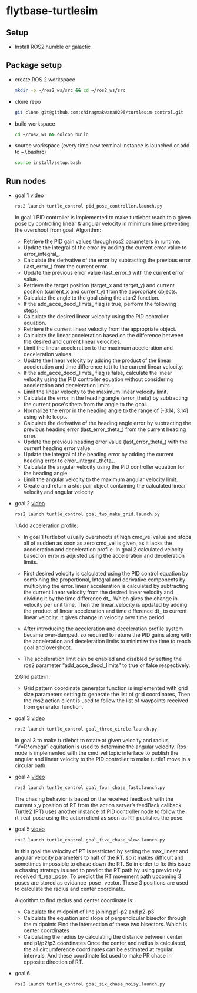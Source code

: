 # flytbase-turtlesim

## Setup

- Install ROS2 humble or galactic

## Package setup 
- create ROS 2 workspace
    ```bash
    mkdir -p ~/ros2_ws/src && cd ~/ros2_ws/src
    ```
- clone repo 
    ```bash
    git clone git@github.com:chiragmakwana0296/turtlesim-control.git
    ```

- build workspace

    ```bash
    cd ~/ros2_ws && colcon build
    ```
- source workspace (every time new terminal instance is launched or add to ~/.bashrc)

    ```bash
    source install/setup.bash
    ```

## Run nodes
- goal 1 [video](https://drive.google.com/file/d/1V2AOpMV--nYkzrAXx7_JL740wGM34idO/view?usp=sharing)
    ```bash
    ros2 launch turtle_control pid_pose_controller.launch.py
    ```
    In goal 1 PID controller is implemented to make turtlebot reach to a given pose by controlling linear & angular velocity in minimum time preventing the overshoot from goal.
  Algorithm:
    - Retrieve the PID gain values through ros2 parameters in runtime. 
    - Update the integral of the error by adding the current error value to error_integral_.
    - Calculate the derivative of the error by subtracting the previous error (last_error_) from the current error.
    - Update the previous error value (last_error_) with the current error value.
    - Retrieve the target position (target_x and target_y) and current position (current_x and current_y) from the appropriate objects.
    - Calculate the angle to the goal using the atan2 function.
    - If the add_acce_deccl_limits_ flag is true, perform the following steps:
    - Calculate the desired linear velocity using the PID controller equation.
    - Retrieve the current linear velocity from the appropriate object.
    - Calculate the linear acceleration based on the difference between the desired and current linear velocities.
    - Limit the linear acceleration to the maximum acceleration and deceleration values.
    - Update the linear velocity by adding the product of the linear acceleration and time difference (dt) to the current linear velocity.
    - If the add_acce_deccl_limits_ flag is false, calculate the linear velocity using the PID controller equation without considering acceleration and deceleration limits.
    - Limit the linear velocity to the maximum linear velocity limit.
    - Calculate the error in the heading angle (error_theta) by subtracting the current pose's theta from the angle to the goal.
    - Normalize the error in the heading angle to the range of [-3.14, 3.14] using while loops.
    - Calculate the derivative of the heading angle error by subtracting the previous heading error (last_error_theta_) from the current heading error.
    - Update the previous heading error value (last_error_theta_) with the current heading error value.
    - Update the integral of the heading error by adding the current heading error to error_integral_theta_.
    - Calculate the angular velocity using the PID controller equation for the heading angle.
    - Limit the angular velocity to the maximum angular velocity limit.
    - Create and return a std::pair object containing the calculated linear velocity and angular velocity.


- goal 2 [video](https://drive.google.com/file/d/1qGjE4D6dcIihuezuRkR_bug0DG96_m-M/view?usp=sharing)
    ```bash
    ros2 launch turtle_control goal_two_make_grid.launch.py
    ```
    1.Add acceleration profile:
    
    - In goal 1 turtlebot usually overshoots at high cmd_vel value and stops all of sudden as soon as zero cmd_vel is given, as it lacks the acceleration and deceleration profile. In goal 2 calculated velocity based on error is adjusted using the acceleration and deceleration limits. 
    - First desired velocity is calculated using the PID control equation by combining the proportional, Integral and derivative components by multiplying the error. linear acceleration is calculated by subtracting the current linear velocity from the desired linear velocity and dividing it by the time difference dt_. Which gives the change in velocity per unit time. Then the linear_velocity is updated by adding the product of linear acceleration and time difference dt_ to current linear velocity, it gives change in velocity over time period. 
        
    - After introducing the acceleration and deceleration profile system became over-damped, so required to retune the PID gains along with the acceleration and deceleration limits to minimize the time to reach goal and overshoot.
     
    - The acceleration limit can be enabled and disabled by setting the ros2 parameter “add_acce_deccl_limits” to true or false respectively.
    
    2.Grid pattern: 
    - Grid pattern coordinate generator function is implemented with grid size parameters setting to generate the list of grid coordinates, Then the ros2 action client is used to follow the list of waypoints received from generator function. 

- goal 3 [video](https://drive.google.com/file/d/1xrsIxseCZdNJLUkmZ-WhbiH-7mn4OdQb/view?usp=sharing)
    ```bash
    ros2 launch turtle_control goal_three_circle.launch.py
    ```
    In goal 3 to make turtlebot to rotate at given velocity and radius, “V=R*omega” equitation is used to determine the angular velocity. Ros node is implemented with the cmd_vel topic interface to publish the angular and linear velocity to the PID controller to make turtle1 move in a circular path. 

- goal 4 [video](https://drive.google.com/file/d/1DPNvyrDZKPXK0_zonfj_V2MQgUHE0qi1/view?usp=sharing)
    ```bash
    ros2 launch turtle_control goal_four_chase_fast.launch.py
    ```
    The chasing behavior is based on the received feedback with the current x,y position of RT from the action server’s feedBack callback. Turtle2 (PT) uses another instance of PID controller node to follow the rt_real_pose using the action client as soon as RT publishes the pose. 

- goal 5 [video](https://drive.google.com/file/d/1KpEdM3FA76LLlXoVWpyxnkSCgmz7Sa94/view?usp=sharing)
    ```bash
    ros2 launch turtle_control goal_five_chase_slow.launch.py
    ```
    In this goal the velocity of PT is restricted by setting the max_linear and angular velocity parameters to half of the RT. so it makes difficult and sometimes impossible to chase down the RT. So in order to fix this issue a chasing strategy is used to predict the RT path by using previously received rt_real_pose. To predict the RT movement path upcoming 3 poses are stored as evidance_pose_ vector. These 3 positions are used to calculate the radius and center coordinate.

  Algorithm to find radius and center coordinate is:
    - Calculate the midpoint of line joining p1-p2 and p2-p3 
    - Calculate the equation and slope of perpendicular bisector through the midpoints
       Find the intersection of these two bisectors. Which is center coordinates
    - Calculating the radius by calculating the distance between center and p1/p2/p3 coordinates
      Once the center and radius is calculated, the all circumference coordinates can be estimated at regular intervals. And these coordinate list used to make PR chase in opposite direction of RT.

- goal 6
    ```bash
    ros2 launch turtle_control goal_six_chase_noisy.launch.py
    ```
